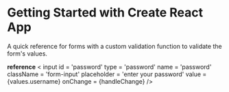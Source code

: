 # Getting Started with Create React App

A quick reference for forms with a custom validation function to validate the form's values.

**reference**
< input
  id = 'password'
  type = 'password'
  name = 'password'
  className = 'form-input'
  placeholder = 'enter your password'
  value = {values.username}
  onChange = {handleChange}
/>
